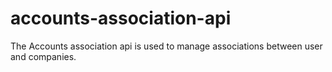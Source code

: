 # accounts-association-api
The Accounts association api is used to manage associations between user and companies.
